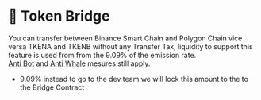 # 🔁 Token Bridge

You can transfer between Binance Smart Chain and Polygon Chain vice versa TKENA and TKENB without any Transfer Tax, liquidity to support this feature is used from from the 9.09% of the emission rate.  
[Anti Bot](anti-bot.md) and [Anti Whale](anti-whale.md) mesures still apply.

* 9.09% instead to go to the dev team we will lock this amount to the to the Bridge Contract



